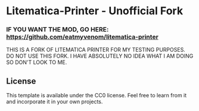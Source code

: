 # Litematica-Printer - Unofficial Fork

### IF YOU WANT THE MOD, GO HERE: https://github.com/eatmyvenom/litematica-printer
THIS IS A FORK OF LITEMATICA PRINTER FOR MY TESTING PURPOSES. DO NOT USE THIS FORK. I HAVE ABSOLUTELY NO IDEA WHAT I AM DOING SO DON'T LOOK TO ME.

## License

This template is available under the CC0 license. Feel free to learn from it and incorporate it in your own projects.
